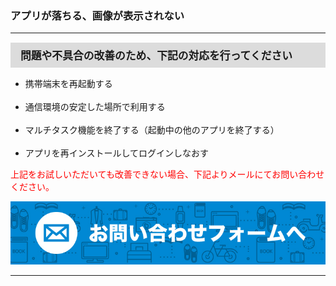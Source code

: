 <h3>アプリが落ちる、画像が表示されない</h3>
<hr>

<div style="padding: 7px 15px; margin-top: 15px; margin-bottom: 15px; border: 1px solid #dcdcdc; background-color: #dcdcdc; font-size: 120%">
<strong>問題や不具合の改善のため、下記の対応を行ってください</strong>
</div>

<ul>
<li>携帯端末を再起動する</li>
<br>
<li>通信環境の安定した場所で利用する</li>
<br>
<li>マルチタスク機能を終了する（起動中の他のアプリを終了する）</li>
<br>
<li>アプリを再インストールしてログインしなおす</li>
</ul>

<font color="ff0000">上記をお試しいただいても改善できない場合、下記よりメールにてお問い合わせください。</font>

[![mail](https://raw.githubusercontent.com/sendroidsFamily/useGuides/master/1.%E3%82%B3%E3%83%8D%E3%83%9D%E3%82%B1%E5%85%AC%E5%BC%8F%E3%82%AC%E3%82%A4%E3%83%89/%E5%88%9D%E3%82%81%E3%81%A6%E3%81%AE%E6%96%B9%E3%81%B8/images/mail1.jpg)](mailto:support@conepoke.com)

<hr>

